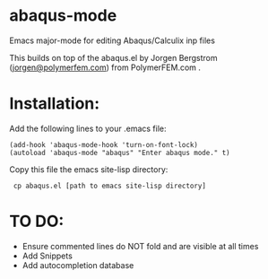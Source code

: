 # abaqus-mode
Emacs major-mode for editing Abaqus/Calculix inp files

This builds on top of the abaqus.el by Jorgen Bergstrom (jorgen@polymerfem.com) from PolymerFEM.com .

# Installation:
  Add the following lines to your .emacs file:

    (add-hook 'abaqus-mode-hook 'turn-on-font-lock)
    (autoload 'abaqus-mode "abaqus" "Enter abaqus mode." t)

  Copy this file the emacs site-lisp directory:

     cp abaqus.el [path to emacs site-lisp directory]

# TO DO:
+ Ensure commented lines do NOT fold and are visible at all times
+ Add Snippets
+ Add autocompletion database
